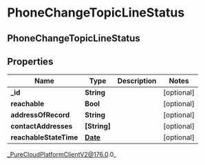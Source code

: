 # PhoneChangeTopicLineStatus

## PhoneChangeTopicLineStatus

## Properties

|Name | Type | Description | Notes|
|------------ | ------------- | ------------- | -------------|
| **_id** | **String** |  | [optional] |
| **reachable** | **Bool** |  | [optional] |
| **addressOfRecord** | **String** |  | [optional] |
| **contactAddresses** | **[String]** |  | [optional] |
| **reachableStateTime** | [**Date**](Date) |  | [optional] |



_PureCloudPlatformClientV2@176.0.0_
